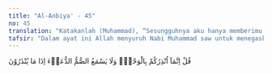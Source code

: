```yaml
---
title: "Al-Anbiya' - 45"
no: 45
translation: "Katakanlah (Muhammad), “Sesungguhnya aku hanya memberimu peringatan sesuai dengan wahyu.” Tetapi orang tuli tidak mendengar seruan apabila mereka diberi peringatan."
tafsir: "Dalam ayat ini Allah menyuruh Nabi Muhammad saw untuk menegaskan kepada kaum kafir dan musyrik itu tugas pokoknya sebagai Rasul, yaitu sekedar menyampaikan peringatan Allah kepada mereka dengan perantaraan wahyu, yaitu Al-Qur'an, serta menerangkan kepada mereka akibat dari kekufuran, dengan menerangkan kisah-kisah tentang umat yang terdahulu. Adapun perhitungan dan pembalasan atas perbuatan mereka adalah menjadi kekuasaan Allah, bukan kekuasaan Rasul.\n\nDalam ayat ini juga terdapat sindiran terhadap kaum kafir itu, bahwa mereka adalah seperti orang-orang tuli, tidak mendengarkan dan tidak memperhatikan peringatan yang disampaikan kepada mereka. Hati mereka seperti telah tertutup, dan tidak menerima kebenaran dan petunjuk Allah yang disampaikan Rasul kepada mereka. Hal ini merupakan tanda-tanda orang-orang yang ingkar pada Tuhan, sebagaimana firman Allah:\n\n(Mereka) tuli, bisu dan buta, maka mereka tidak mengerti. (al-Baqarah/2: 171)"
---
```


قُلْ اِنَّمَآ اُنْذِرُكُمْ بِالْوَحْيِۖ وَلَا يَسْمَعُ الصُّمُّ الدُّعَاۤءَ اِذَا مَا يُنْذَرُوْنَ 
